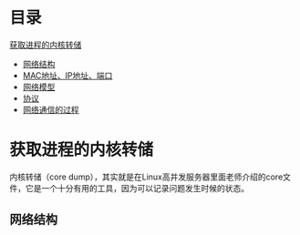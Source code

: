 # 目录  
[获取进程的内核转储](#标题1)   
- [网络结构](#标题1-1)      
- [MAC地址、IP地址、端口](#标题1-1)    
- [网络模型](#标题1-1)   
- [协议](#标题1-1)    
- [网络通信的过程](#标题1-1)   






<a name="标题1"></a>
# 获取进程的内核转储
内核转储（core dump），其实就是在Linux高并发服务器里面老师介绍的core文件，它是一个十分有用的工具，因为可以记录问题发生时候的状态。  
 

<a name="标题1-1"></a>
## 网络结构   